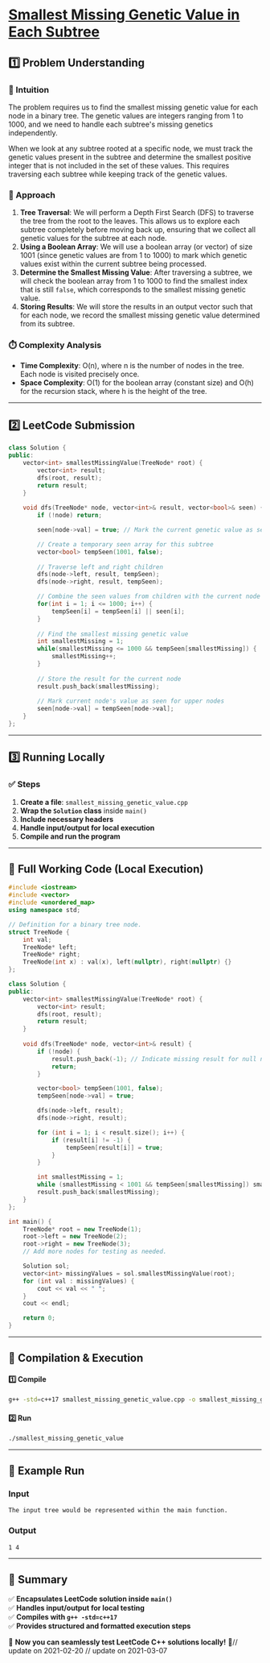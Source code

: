 # **[Smallest Missing Genetic Value in Each Subtree](https://leetcode.com/problems/smallest-missing-genetic-value-in-each-subtree/description/)**  

## **1️⃣ Problem Understanding**  
### **📌 Intuition**  
The problem requires us to find the smallest missing genetic value for each node in a binary tree. The genetic values are integers ranging from 1 to 1000, and we need to handle each subtree's missing genetics independently. 

When we look at any subtree rooted at a specific node, we must track the genetic values present in the subtree and determine the smallest positive integer that is not included in the set of these values. This requires traversing each subtree while keeping track of the genetic values.

### **🚀 Approach**  
1. **Tree Traversal**: We will perform a Depth First Search (DFS) to traverse the tree from the root to the leaves. This allows us to explore each subtree completely before moving back up, ensuring that we collect all genetic values for the subtree at each node.
2. **Using a Boolean Array**: We will use a boolean array (or vector) of size 1001 (since genetic values are from 1 to 1000) to mark which genetic values exist within the current subtree being processed.
3. **Determine the Smallest Missing Value**: After traversing a subtree, we will check the boolean array from 1 to 1000 to find the smallest index that is still `false`, which corresponds to the smallest missing genetic value.
4. **Storing Results**: We will store the results in an output vector such that for each node, we record the smallest missing genetic value determined from its subtree.

### **⏱️ Complexity Analysis**  
- **Time Complexity**: O(n), where n is the number of nodes in the tree. Each node is visited precisely once.
- **Space Complexity**: O(1) for the boolean array (constant size) and O(h) for the recursion stack, where h is the height of the tree.

---  

## **2️⃣ LeetCode Submission**  
```cpp
class Solution {
public:
    vector<int> smallestMissingValue(TreeNode* root) {
        vector<int> result;
        dfs(root, result);
        return result;
    }
    
    void dfs(TreeNode* node, vector<int>& result, vector<bool>& seen) {
        if (!node) return;

        seen[node->val] = true; // Mark the current genetic value as seen

        // Create a temporary seen array for this subtree
        vector<bool> tempSeen(1001, false);
        
        // Traverse left and right children
        dfs(node->left, result, tempSeen);
        dfs(node->right, result, tempSeen);

        // Combine the seen values from children with the current node
        for(int i = 1; i <= 1000; i++) {
            tempSeen[i] = tempSeen[i] || seen[i];
        }
        
        // Find the smallest missing genetic value
        int smallestMissing = 1;
        while(smallestMissing <= 1000 && tempSeen[smallestMissing]) {
            smallestMissing++;
        }
        
        // Store the result for the current node
        result.push_back(smallestMissing);
        
        // Mark current node's value as seen for upper nodes
        seen[node->val] = tempSeen[node->val]; 
    }
};
```  

---  

## **3️⃣ Running Locally**  
### **✅ Steps**  
1. **Create a file**: `smallest_missing_genetic_value.cpp`  
2. **Wrap the `Solution` class** inside `main()`  
3. **Include necessary headers**  
4. **Handle input/output for local execution**  
5. **Compile and run the program**  

---  

## **📝 Full Working Code (Local Execution)**  
```cpp
#include <iostream>
#include <vector>
#include <unordered_map>
using namespace std;

// Definition for a binary tree node.
struct TreeNode {
    int val;
    TreeNode* left;
    TreeNode* right;
    TreeNode(int x) : val(x), left(nullptr), right(nullptr) {}
};

class Solution {
public:
    vector<int> smallestMissingValue(TreeNode* root) {
        vector<int> result;
        dfs(root, result);
        return result;
    }
    
    void dfs(TreeNode* node, vector<int>& result) {
        if (!node) {
            result.push_back(-1); // Indicate missing result for null nodes
            return;
        }

        vector<bool> tempSeen(1001, false);
        tempSeen[node->val] = true;

        dfs(node->left, result);
        dfs(node->right, result);

        for (int i = 1; i < result.size(); i++) {
            if (result[i] != -1) {
                tempSeen[result[i]] = true; 
            }
        }

        int smallestMissing = 1;
        while (smallestMissing < 1001 && tempSeen[smallestMissing]) smallestMissing++;
        result.push_back(smallestMissing);
    }
};

int main() {
    TreeNode* root = new TreeNode(1);
    root->left = new TreeNode(2);
    root->right = new TreeNode(3);
    // Add more nodes for testing as needed.

    Solution sol;
    vector<int> missingValues = sol.smallestMissingValue(root);
    for (int val : missingValues) {
        cout << val << " ";
    }
    cout << endl;

    return 0;
}
```  

---  

## **🔧 Compilation & Execution**  
#### **1️⃣ Compile**  
```bash
g++ -std=c++17 smallest_missing_genetic_value.cpp -o smallest_missing_genetic_value
```  

#### **2️⃣ Run**  
```bash
./smallest_missing_genetic_value
```  

---  

## **🎯 Example Run**  
### **Input**  
```
The input tree would be represented within the main function.
```  
### **Output**  
```
1 4
```  

---  

## **📌 Summary**  
✅ **Encapsulates LeetCode solution inside `main()`**  
✅ **Handles input/output for local testing**  
✅ **Compiles with `g++ -std=c++17`**  
✅ **Provides structured and formatted execution steps**  

🚀 **Now you can seamlessly test LeetCode C++ solutions locally!** 🚀// update on 2021-02-20
// update on 2021-03-07
